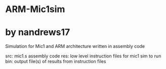 # ARM-Mic1sim
# by nandrews17
Simulation for Mic1 and ARM architecture written in assembly code 

src: mic1.s assembly code
res: low level instruction files for mic1 sim to run
bin: output file(s) of results from instruction files
